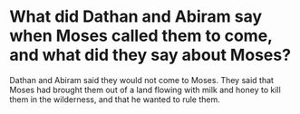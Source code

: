 # What did Dathan and Abiram say when Moses called them to come, and what did they say about Moses?

Dathan and Abiram said they would not come to Moses. They said that Moses had brought them out of a land flowing with milk and honey to kill them in the wilderness, and that he wanted to rule them.
